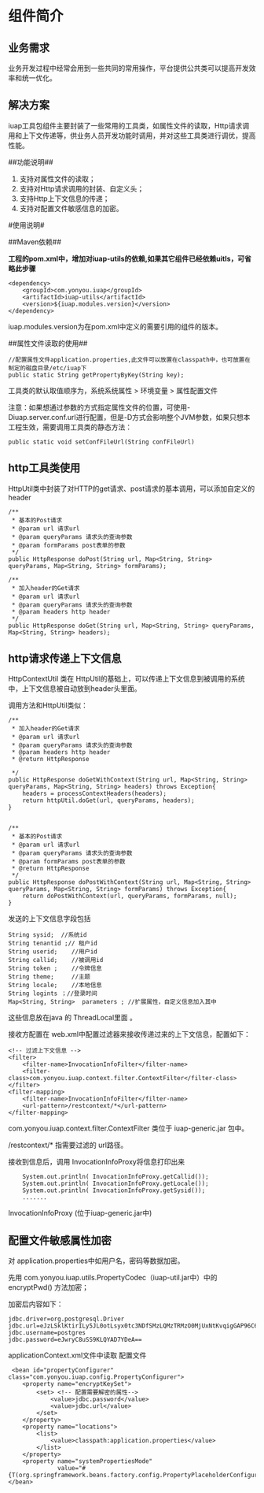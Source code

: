 # 组件简介 #

## 业务需求 ##
业务开发过程中经常会用到一些共同的常用操作，平台提供公共类可以提高开发效率和统一优化。

## 解决方案 ##
iuap工具包组件主要封装了一些常用的工具类，如属性文件的读取，Http请求调用和上下文传递等，供业务人员开发功能时调用，并对这些工具类进行调优，提高性能。

##功能说明##
1.	支持对属性文件的读取；
2.	支持对Http请求调用的封装、自定义头；
3.	支持Http上下文信息的传递；
4.	支持对配置文件敏感信息的加密。

#使用说明#

##Maven依赖##

**工程的pom.xml中，增加对iuap-utils的依赖,如果其它组件已经依赖uitls，可省略此步骤**


	<dependency>
		<groupId>com.yonyou.iuap</groupId>
		<artifactId>iuap-utils</artifactId>
		<version>${iuap.modules.version}</version>
	</dependency>	

iuap.modules.version为在pom.xml中定义的需要引用的组件的版本。

##属性文件读取的使用##

	//配置属性文件application.properties,此文件可以放置在classpath中，也可放置在制定的磁盘目录/etc/iuap下
	public static String getPropertyByKey(String key);

工具类的默认取值顺序为，系统系统属性 > 环境变量 > 属性配置文件

注意：如果想通过参数的方式指定属性文件的位置，可使用-Diuap.server.conf.url进行配置，但是-D方式会影响整个JVM参数，如果只想本工程生效，需要调用工具类的静态方法：

	public static void setConfFileUrl(String confFileUrl)

## http工具类使用 ##

HttpUtil类中封装了对HTTP的get请求、post请求的基本调用，可以添加自定义的header

	/**
	 * 基本的Post请求
	 * @param url 请求url
	 * @param queryParams 请求头的查询参数
	 * @param formParams post表单的参数
	 */
	public HttpResponse doPost(String url, Map<String, String> queryParams, Map<String, String> formParams);

	/**
	 * 加入header的Get请求
	 * @param url 请求url
	 * @param queryParams 请求头的查询参数
	 * @param headers http header
	 */
	public HttpResponse doGet(String url, Map<String, String> queryParams, Map<String, String> headers);


## http请求传递上下文信息 ##

HttpContextUtil 类在 HttpUtil的基础上，可以传递上下文信息到被调用的系统中，上下文信息被自动放到header头里面。

调用方法和HttpUtil类似：

	/**
	 * 加入header的Get请求
	 * @param url 请求url
	 * @param queryParams 请求头的查询参数
	 * @param headers http header
	 * @return HttpResponse
	   
	 */
	public HttpResponse doGetWithContext(String url, Map<String, String> queryParams, Map<String, String> headers) throws Exception{
		headers = processContextHeaders(headers);
		return httpUtil.doGet(url, queryParams, headers);
	}	


	/**
	 * 基本的Post请求
	 * @param url 请求url
	 * @param queryParams 请求头的查询参数
	 * @param formParams post表单的参数
	 * @return HttpResponse
	 */
	public HttpResponse doPostWithContext(String url, Map<String, String> queryParams, Map<String, String> formParams) throws Exception{
		return doPostWithContext(url, queryParams, formParams, null);
	}


发送的上下文信息字段包括


  	String sysid;  //系统id
  	String tenantid ;// 租户id
  	String userid;    //用户id
  	String callid;    //被调用id
 	String token ;    //令牌信息
  	String theme;     //主题
  	String locale;    //本地信息
  	String logints ；//登录时间
 	Map<String, String>  parameters ; //扩展属性，自定义信息加入其中


这些信息放在java 的  ThreadLocal里面 。

接收方配置在 web.xml中配置过滤器来接收传递过来的上下文信息，配置如下：


	<!-- 过滤上下文信息 -->
	<filter>    
		<filter-name>InvocationInfoFilter</filter-name>    
		<filter-class>com.yonyou.iuap.context.filter.ContextFilter</filter-class>  
	</filter>    
	<filter-mapping>    
		<filter-name>InvocationInfoFilter</filter-name>    
		<url-pattern>/restcontext/*</url-pattern>    
	</filter-mapping> 


com.yonyou.iuap.context.filter.ContextFilter 类位于  iuap-generic.jar 包中。

<url-pattern>/restcontext/*</url-pattern> 指需要过滤的 url路径。

接收到信息后，调用 InvocationInfoProxy将信息打印出来

		System.out.println( InvocationInfoProxy.getCallid());
		System.out.println( InvocationInfoProxy.getLocale());
		System.out.println( InvocationInfoProxy.getSysid());
		.......

InvocationInfoProxy (位于iuap-generic.jar中)


## 配置文件敏感属性加密 ##

对  application.properties中如用户名，密码等数据加密。

先用 com.yonyou.iuap.utils.PropertyCodec（iuap-util.jar中）中的  encryptPwd() 方法加密；

加密后内容如下：

	jdbc.driver=org.postgresql.Driver
	jdbc.url=eJzLSklKtirILy5JL0otLsyx0tc3NDfSMzLQMzTRMzO0MjUxNtKvqigGAP96C6g=
	jdbc.username=postgres
	jdbc.password=eJwryC8uSS9KLQYAD7YDeA==

applicationContext.xml文件中读取 配置文件

	 <bean id="propertyConfigurer" class="com.yonyou.iuap.config.PropertyConfigurer">
        <property name="encryptKeySet">
            <set> <!-- 配置需要解密的属性-->
                <value>jdbc.password</value>
                <value>jdbc.url</value>
            </set>
        </property>
        <property name="locations">
            <list>
                <value>classpath:application.properties</value>
            </list>
        </property>
        <property name="systemPropertiesMode"
                  value="#{T(org.springframework.beans.factory.config.PropertyPlaceholderConfigurer).SYSTEM_PROPERTIES_MODE_OVERRIDE}"/>
    </bean>
